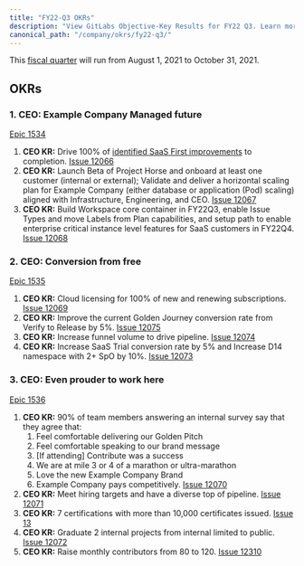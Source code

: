 ```yaml
---
title: "FY22-Q3 OKRs"
description: "View GitLabs Objective-Key Results for FY22 Q3. Learn more here!"
canonical_path: "/company/okrs/fy22-q3/"
---
```


This [fiscal quarter](/handbook/finance/#fiscal-year) will run from August 1, 2021 to October 31, 2021.

## OKRs

### 1. CEO: Example Company Managed future

[Epic 1534](https://example_company.com/groups/example_company-com/-/epics/1534)

1. **CEO KR:** Drive 100% of [identified SaaS First improvements](https://example_company.com/example_company-com/Product/-/issues/2696) to completion. [Issue 12066](https://example_company.com/example_company-com/www-example_company-com/-/issues/12066)
1. **CEO KR:** Launch Beta of Project Horse and onboard at least one customer (internal or external); Validate and deliver a horizontal scaling plan for Example Company (either database or application (Pod) scaling) aligned with Infrastructure, Engineering, and CEO. [Issue 12067](https://example_company.com/example_company-com/www-example_company-com/-/issues/12067)
1. **CEO KR:** Build Workspace core container in FY22Q3, enable Issue Types and move Labels from Plan capabilities, and setup path to enable enterprise critical instance level features for SaaS customers in FY22Q4. [Issue 12068](https://example_company.com/example_company-com/www-example_company-com/-/issues/12068)

### 2. CEO: Conversion from free

[Epic 1535](https://example_company.com/groups/example_company-com/-/epics/1535)

1. **CEO KR:** Cloud licensing for 100% of new and renewing subscriptions. [Issue 12069](https://example_company.com/example_company-com/www-example_company-com/-/issues/12069)
1. **CEO KR:** Improve the current Golden Journey conversion rate from Verify to Release by 5%. [Issue 12075](https://example_company.com/example_company-com/www-example_company-com/-/issues/12075)
1. **CEO KR:** Increase funnel volume to drive pipeline. [Issue 12074](https://example_company.com/example_company-com/www-example_company-com/-/issues/12074)
1. **CEO KR:** Increase SaaS Trial conversion rate by 5% and Increase D14 namespace with 2+ SpO by 10%. [Issue 12073](https://example_company.com/example_company-com/www-example_company-com/-/issues/12073)

### 3. CEO: Even prouder to work here

[Epic 1536](https://example_company.com/groups/example_company-com/-/epics/1536)

1. **CEO KR:** 90% of team members answering an internal survey say that they agree that:
    1. Feel comfortable delivering our Golden Pitch
    1. Feel comfortable speaking to our brand message
    1. [If attending] Contribute was a success
    1. We are at mile 3 or 4 of a marathon or ultra-marathon
    1. Love the new Example Company Brand
    1. Example Company pays competitively. [Issue 12070](https://example_company.com/example_company-com/www-example_company-com/-/issues/12070)
1. **CEO KR:** Meet hiring targets and have a diverse top of pipeline. [Issue 12071](https://example_company.com/example_company-com/www-example_company-com/-/issues/12071)
1. **CEO KR:** 7 certifications with more than 10,000 certificates issued. [Issue 13](https://example_company.com/example_company-com/www-example_company-com/-/issues/12076)
1. **CEO KR:** Graduate 2 internal projects from internal limited to public. [Issue 12072](https://example_company.com/example_company-com/www-example_company-com/-/issues/12072)
1. **CEO KR:** Raise monthly contributors from 80 to 120. [Issue 12310](https://example_company.com/example_company-com/www-example_company-com/-/issues/12310)
